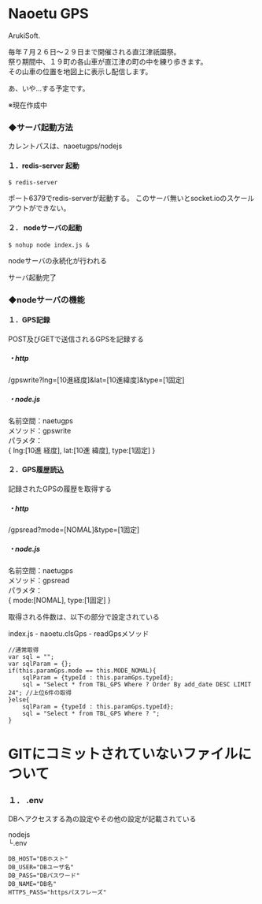 # Naoetu GPS
ArukiSoft.  

毎年７月２６日～２９日まで開催される直江津祇園祭。  
祭り期間中、１９町の各山車が直江津の町の中を練り歩きます。  
その山車の位置を地図上に表示し配信します。  

あ、いや...する予定です。  

※現在作成中  

### ◆サーバ起動方法 

カレントパスは、naoetugps/nodejs

#### １．redis-server 起動 
``` 
$ redis-server
``` 
ポート6379でredis-serverが起動する。
このサーバ無いとsocket.ioのスケールアウトができない。

#### ２． nodeサーバの起動
``` 
$ nohup node index.js &
``` 
nodeサーバの永続化が行われる

サーバ起動完了

### ◆nodeサーバの機能

#### １．GPS記録
POST及びGETで送信されるGPSを記録する

##### ・http
/gpswrite?lng=[10進経度]&lat=[10進緯度]&type=[1固定]

##### ・node.js

名前空間：naetugps  
メソッド：gpswrite  
パラメタ：  
 {
   lng:[10進 経度],
   lat:[10進 緯度],
   type:[1固定]
 }

#### ２．GPS履歴読込
記録されたGPSの履歴を取得する

##### ・http
/gpsread?mode=[NOMAL]&type=[1固定]

##### ・node.js

名前空間：naetugps  
メソッド：gpsread  
パラメタ：  
 {
   mode:[NOMAL],
   type:[1固定]
 }

取得される件数は、以下の部分で設定されている

index.js - naoetu.clsGps - readGpsメソッド
```
//通常取得
var sql = "";
var sqlParam = {};
if(this.paramGps.mode == this.MODE_NOMAL){
    sqlParam = {typeId : this.paramGps.typeId};
    sql = "Select * from TBL_GPS Where ? Order By add_date DESC LIMIT 24"; //上位6件の取得
}else{
    sqlParam = {typeId : this.paramGps.typeId};
    sql = "Select * from TBL_GPS Where ? ";
}
```

# GITにコミットされていないファイルについて
  
### １． .env 
DBへアクセスする為の設定やその他の設定が記載されている  

nodejs  
└.env  

```
DB_HOST="DBホスト"
DB_USER="DBユーザ名"
DB_PASS="DBパスワード"
DB_NAME="DB名"
HTTPS_PASS="httpsパスフレーズ"
```
